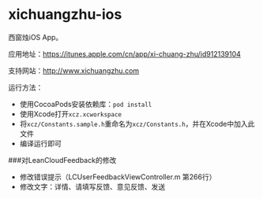 xichuangzhu-ios
===============

西窗烛iOS App。

应用地址：https://itunes.apple.com/cn/app/xi-chuang-zhu/id912139104

支持网站：http://www.xichuangzhu.com

运行方法：

* 使用CocoaPods安装依赖库：`pod install`
* 使用Xcode打开`xcz.xcworkspace`
* 将`xcz/Constants.sample.h`重命名为`xcz/Constants.h`，并在Xcode中加入此文件
* 编译运行即可

###对LeanCloudFeedback的修改

* 修改错误提示（LCUserFeedbackViewController.m 第266行）
* 修改文字：详情、请填写反馈、意见反馈、发送
